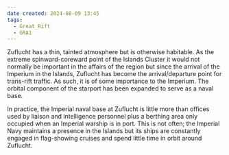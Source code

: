 ```yaml
---
date created: 2024-08-09 13:45
tags:
  - Great_Rift
  - GRA1
---
```


Zuflucht has a thin, tainted atmosphere but is otherwise habitable. As the extreme spinward-coreward point of the Islands Cluster it would not normally be important in the affairs of the region but since the arrival of the Imperium in the Islands, Zuflucht has become the arrival/departure point for trans-rift traffic. As such, it is of some importance to the Imperium. The orbital component of the starport has been expanded to serve as a naval base.

In practice, the Imperial naval base at Zuflucht is little more than offices used by liaison and intelligence personnel plus a berthing area only occupied when an Imperial warship is in port. This is not often; the Imperial Navy maintains a presence in the Islands but its ships are constantly engaged in flag-showing cruises and spend little time in orbit around Zuflucht.